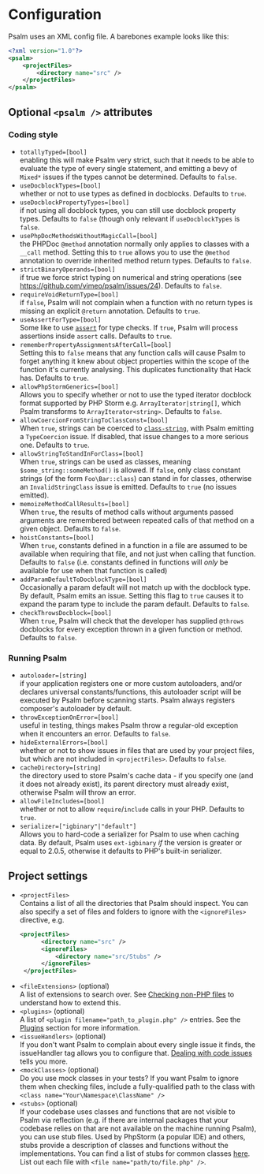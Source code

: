 # Configuration

Psalm uses an XML config file. A barebones example looks like this:

```xml
<?xml version="1.0"?>
<psalm>
    <projectFiles>
        <directory name="src" />
    </projectFiles>
</psalm>
```

## Optional `<psalm />` attributes

### Coding style

- `totallyTyped=[bool]`<br />
  enabling this will make Psalm very strict, such that it needs to be able to evaluate the type of every single statement, and emitting a bevy of `Mixed*` issues if the types cannot be determined. Defaults to `false`.
- `useDocblockTypes=[bool]`<br />
  whether or not to use types as defined in docblocks. Defaults to `true`.
- `useDocblockPropertyTypes=[bool]`<br />
  if not using all docblock types, you can still use docblock property types. Defaults to `false` (though only relevant if `useDocblockTypes` is `false`.
- `usePhpDocMethodsWithoutMagicCall=[bool]`<br />
  the PHPDoc `@method` annotation normally only applies to classes with a `__call` method. Setting this to `true` allows you to use the `@method` annotation to override inherited method return types. Defaults to `false`.
- `strictBinaryOperands=[bool]`<br />
  if true we force strict typing on numerical and string operations (see https://github.com/vimeo/psalm/issues/24). Defaults to `false`.
- `requireVoidReturnType=[bool]`<br />
  if `false`, Psalm will not complain when a function with no return types is missing an explicit `@return` annotation. Defaults to `true`.
- `useAssertForType=[bool]`<br />
  Some like to use [`assert`](http://php.net/manual/en/function.assert.php) for type checks. If `true`, Psalm will process assertions inside `assert` calls. Defaults to `true`.
- `rememberPropertyAssignmentsAfterCall=[bool]`<br />
  Setting this to `false` means that any function calls will cause Psalm to forget anything it knew about object properties within the scope of the function it's currently analysing. This duplicates functionality that Hack has. Defaults to `true`.
- `allowPhpStormGenerics=[bool]`<br />
  Allows you to specify whether or not to use the typed iterator docblock format supported by PHP Storm e.g. `ArrayIterator|string[]`, which Psalm transforms to `ArrayIterator<string>`. Defaults to `false`.
- `allowCoercionFromStringToClassConst=[bool]`<br />
  When `true`, strings can be coerced to [`class-string`](supported_annotations.md#class-constants), with Psalm emitting a `TypeCoercion` issue. If disabled, that issue changes to a more serious one. Defaults to `true`.
- `allowStringToStandInForClass=[bool]`<br />
  When `true`, strings can be used as classes, meaning `$some_string::someMethod()` is allowed. If `false`, only class constant strings (of the form `Foo\Bar::class`) can stand in for classes, otherwise an `InvalidStringClass` issue is emitted. Defaults to `true` (no issues emitted).
- `memoizeMethodCallResults=[bool]`<br />
  When `true`, the results of method calls without arguments passed arguments are remembered between repeated calls of that method on a given object. Defaults to `false`.
- `hoistConstants=[bool]`<br />
  When `true`, constants defined in a function in a file are assumed to be available when requiring that file, and not just when calling that function. Defaults to `false` (i.e. constants defined in functions will *only* be available for use when that function is called)
- `addParamDefaultToDocblockType=[bool]`<br />
  Occasionally a param default will not match up with the docblock type. By default, Psalm emits an issue. Setting this flag to `true` causes it to expand the param type to include the param default. Defaults to `false`.
- `checkThrowsDocblock=[bool]`<br />
  When `true`, Psalm will check that the developer has supplied `@throws` docblocks for every exception thrown in a given function or method. Defaults to `false`.

### Running Psalm

- `autoloader=[string]`<br />
  if your application registers one or more custom autoloaders, and/or declares universal constants/functions, this autoloader script will be executed by Psalm before scanning starts. Psalm always registers composer's autoloader by default.
- `throwExceptionOnError=[bool]`<br />
  useful in testing, things makes Psalm throw a regular-old exception when it encounters an error. Defaults to `false`.
- `hideExternalErrors=[bool]`<br />
  whether or not to show issues in files that are used by your project files, but which are not included in `<projectFiles>`. Defaults to `false`.
- `cacheDirectory=[string]`<br />
  the directory used to store Psalm's cache data - if you specify one (and it does not already exist), its parent directory must already exist, otherwise Psalm will throw an error.
- `allowFileIncludes=[bool]`<br />
  whether or not to allow `require`/`include` calls in your PHP. Defaults to `true`.
- `serializer=["igbinary"|"default"]`<br />
  Allows you to hard-code a serializer for Psalm to use when caching data. By default, Psalm uses `ext-igbinary` *if* the version is greater or equal to 2.0.5, otherwise it defaults to PHP's built-in serializer.


## Project settings

- `<projectFiles>`<br />
  Contains a list of all the directories that Psalm should inspect. You can also specify a set of files and folders to ignore with the `<ignoreFiles>` directive, e.g.
  ```xml
  <projectFiles>
        <directory name="src" />
        <ignoreFiles>
            <directory name="src/Stubs" />
        </ignoreFiles>
   </projectFiles>
   ```
- `<fileExtensions>` (optional)<br />
  A list of extensions to search over. See [Checking non-PHP files](checking_non_php_files.md) to understand how to extend this.
- `<plugins>` (optional)<br />
  A list of `<plugin filename="path_to_plugin.php" />` entries. See the [Plugins](plugins.md) section for more information.
- `<issueHandlers>` (optional)<br />
  If you don't want Psalm to complain about every single issue it finds, the issueHandler tag allows you to configure that. [Dealing with code issues](dealing_with_code_issues.md) tells you more.
- `<mockClasses>` (optional)<br />
  Do you use mock classes in your tests? If you want Psalm to ignore them when checking files, include a fully-qualified path to the class with `<class name="Your\Namespace\ClassName" />`
- `<stubs>` (optional)<br />
  If your codebase uses classes and functions that are not visible to Psalm via reflection (e.g. if there are internal packages that your codebase relies on that are not available on the machine running Psalm), you can use stub files. Used by PhpStorm (a popular IDE) and others, stubs provide a description of classes and functions without the implementations. You can find a list of stubs for common classes [here](https://github.com/JetBrains/phpstorm-stubs). List out each file with `<file name="path/to/file.php" />`.


